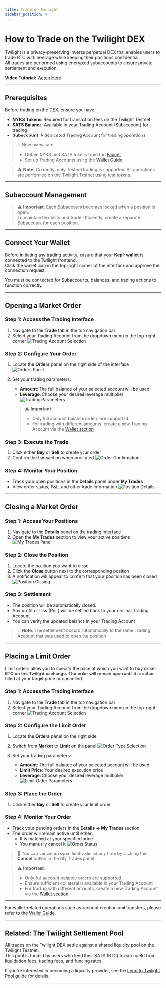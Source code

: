 ```yaml
---
title: Trade on Twilight
sidebar_position: 4
---
```


# How to Trade on the Twilight DEX

Twilight is a privacy-preserving inverse perpetual DEX that enables users to trade BTC with leverage while keeping their positions confidential.  
All trades are performed using encrypted subaccounts to ensure private settlement and execution.

**Video Tutorial:** [Watch Here](https://drive.google.com/file/d/1sp7TFu8ovId34boT6QxlMjyWqGVu_SpM/view)

---

## Prerequisites

Before trading on the DEX, ensure you have:

- **NYKS Tokens**: Required for transaction fees on the Twilight Testnet
- **SATS Balance**: Available in your Trading Account (Subaccount) for trading
- **Subaccount**: A dedicated Trading Account for trading operations

> 💡 New users can:
>
> - Obtain NYKS and SATS tokens from the [Faucet](https://frontend.twilight.rest/faucet)
> - Set up Trading Accounts using the [Wallet Guide](wallet.md)

> ⚠️ **Note**: Currently, only Testnet trading is supported. All operations are performed on the Twilight Testnet using test tokens.

---

## Subaccount Management

> ⚠️ **Important**: Each Subaccount becomes locked when a position is open.  
> To maintain flexibility and trade efficiently, create a separate Subaccount for each position.

---

## Connect Your Wallet

Before initiating any trading activity, ensure that your **Keplr wallet** is connected to the Twilight frontend.  
Click the wallet icon in the top-right corner of the interface and approve the connection request.

You must be connected for Subaccounts, balances, and trading actions to function correctly.

---

## Opening a Market Order

### Step 1: Access the Trading Interface

1. Navigate to the **Trade** tab in the top navigation bar
2. Select your Trading Account from the dropdown menu in the top-right corner
   ![Trading Account Selection](/images/18.png)

### Step 2: Configure Your Order

1. Locate the **Orders** panel on the right side of the interface
   ![Orders Panel](/images/19.png)

2. Set your trading parameters:

   - **Amount**: The full balance of your selected account will be used
   - **Leverage**: Choose your desired leverage multiplier
     ![Trading Parameters](/images/20.png)

   > ⚠️ **Important**:
   >
   > - Only full account balance orders are supported
   > - For trading with different amounts, create a new Trading Account via the [Wallet section](#wallet)

### Step 3: Execute the Trade

1. Click either **Buy** or **Sell** to create your order
2. Confirm the transaction when prompted
   ![Order Confirmation](/images/21.png)

### Step 4: Monitor Your Position

- Track your open positions in the **Details** panel under **My Trades**
- View order status, P&L, and other trade information
  ![Position Details](/images/order-info.png)

---

## Closing a Market Order

### Step 1: Access Your Positions

1. Navigate to the **Details** panel on the trading interface
2. Open the **My Trades** section to view your active positions
   ![My Trades Panel](/images/order-info.png)

### Step 2: Close the Position

1. Locate the position you want to close
2. Click the **Close** button next to the corresponding position
3. A notification will appear to confirm that your position has been closed
   ![Position Closing](/images/close-order.png)

### Step 3: Settlement

- The position will be automatically closed.
- Any profit or loss (PnL) will be settled back to your original Trading Account
- You can verify the updated balance in your Trading Account

> 💡 **Note**: The settlement occurs automatically to the same Trading Account that was used to open the position

---

## Placing a Limit Order

Limit orders allow you to specify the price at which you want to buy or sell BTC on the Twilight exchange. The order will remain open until it is either filled at your target price or cancelled.

### Step 1: Access the Trading Interface

1. Navigate to the **Trade** tab in the top navigation bar
2. Select your Trading Account from the dropdown menu in the top-right corner
   ![Trading Account Selection](/images/18.png)

### Step 2: Configure the Limit Order

1. Locate the **Orders** panel on the right side
2. Switch from **Market** to **Limit** on the panel
   ![Order Type Selection](/images/limit-order-select.png)

3. Set your trading parameters:
   - **Amount**: The full balance of your selected account will be used
   - **Limit Price**: Your desired execution price
   - **Leverage**: Choose your desired leverage multiplier
     ![Limit Order Parameters](/images/limit-order-details.png)

### Step 3: Place the Order

1. Click either **Buy** or **Sell** to create your limit order

### Step 4: Monitor Your Order

- Track your pending orders in the **Details → My Trades** section
- The order will remain active until either:
  - It is matched at your specified price
  - You manually cancel it
    ![Order Status](/images/limit-order-my-trades.png)

> 📌 You can cancel an open limit order at any time by clicking the **Cancel** button in the My Trades panel.

> ⚠️ **Important**:
>
> - Only full account balance orders are supported
> - Ensure sufficient collateral is available in your Trading Account
> - For trading with different amounts, create a new Trading Account via the [Wallet section](#wallet)

---

For wallet-related operations such as account creation and transfers, please refer to the [Wallet Guide](wallet.md).

---

## Related: The Twilight Settlement Pool

All trades on the Twilight DEX settle against a shared liquidity pool on the Twilight Testnet.  
This pool is funded by users who lend their SATS (BTC) to earn yield from liquidation fees, trading fees, and funding rates.

If you're interested in becoming a liquidity provider, see the [Lend to Twilight Pool](lend-to-twilight-pool.md) guide for details.

---
